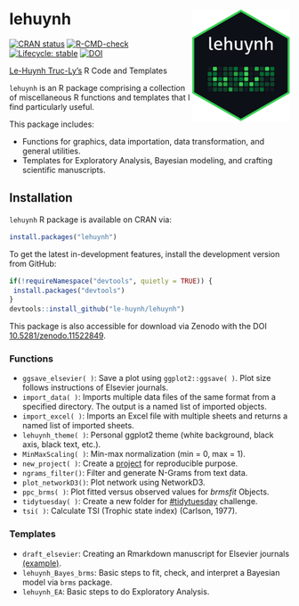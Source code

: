 
<!-- README.md is generated from README.Rmd. Please edit that file -->

# lehuynh <img src="man/figures/logo.png" width = "175" height = "200" align="right" />

<!-- badges: start -->

[![CRAN
status](https://www.r-pkg.org/badges/version/lehuynh)](https://CRAN.R-project.org/package=lehuynh)
[![R-CMD-check](https://github.com/le-huynh/lehuynh/actions/workflows/R-CMD-check.yaml/badge.svg)](https://github.com/le-huynh/lehuynh/actions/workflows/R-CMD-check.yaml)
[![Lifecycle:
stable](https://img.shields.io/badge/lifecycle-stable-brightgreen.svg)](https://lifecycle.r-lib.org/articles/stages.html#stable)
[![DOI](https://zenodo.org/badge/389311777.svg)](https://doi.org/10.5281/zenodo.11522849)
<!-- badges: end -->

[Le-Huynh Truc-Ly’s](https://lehuynh.rbind.io/) R Code and Templates

`lehuynh` is an R package comprising a collection of miscellaneous R
functions and templates that I find particularly useful.

This package includes:  
- Functions for graphics, data importation, data transformation, and
general utilities.  
- Templates for Exploratory Analysis, Bayesian modeling, and crafting
scientific manuscripts.

## Installation

`lehuynh` R package is available on CRAN via:

``` r
install.packages("lehuynh")
```

To get the latest in-development features, install the development
version from GitHub:

``` r
if(!requireNamespace("devtools", quietly = TRUE)) {
 install.packages("devtools")
}
devtools::install_github("le-huynh/lehuynh")
```

This package is also accessible for download via Zenodo with the DOI
[10.5281/zenodo.11522849](https://doi.org/10.5281/zenodo.11522849).

### Functions

- `ggsave_elsevier( )`: Save a plot using `ggplot2::ggsave( )`. Plot
  size follows instructions of Elsevier journals.
- `import_data( )`: Imports multiple data files of the same format from
  a specified directory. The output is a named list of imported objects.
- `import_excel( )`: Imports an Excel file with multiple sheets and
  returns a named list of imported sheets.
- `lehuynh_theme( )`: Personal ggplot2 theme (white background, black
  axis, black text, etc.).
- `MinMaxScaling( )`: Min-max normalization (min = 0, max = 1).
- `new_project( )`: Create a
  [project](https://github.com/SchlossLab/new_project) for reproducible
  purpose.
- `ngrams_filter()`: Filter and generate N-Grams from text data.
- `plot_networkD3()`: Plot network using NetworkD3.
- `ppc_brms( )`: Plot fitted versus observed values for *brmsfit*
  Objects.
- `tidytuesday( )`: Create a new folder for
  [\#tidytuesday](https://github.com/rfordatascience/tidytuesday)
  challenge.
- `tsi( )`: Calculate TSI (Trophic state index) (Carlson, 1977).

### Templates

- `draft_elsevier`: Creating an Rmarkdown manuscript for Elsevier
  journals
  [(example)](https://github.com/le-huynh/writing_journal_article_in_rmarkdown/tree/master/elsevier).
- `lehuynh_Bayes_brms`: Basic steps to fit, check, and interpret a
  Bayesian model via `brms` package.
- `lehuynh_EA`: Basic steps to do Exploratory Analysis.
